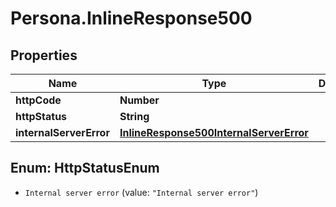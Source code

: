 # Persona.InlineResponse500

## Properties

Name | Type | Description | Notes
------------ | ------------- | ------------- | -------------
**httpCode** | **Number** |  | [optional] 
**httpStatus** | **String** |  | [optional] 
**internalServerError** | [**InlineResponse500InternalServerError**](InlineResponse500InternalServerError.md) |  | [optional] 



## Enum: HttpStatusEnum


* `Internal server error` (value: `"Internal server error"`)




